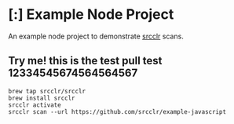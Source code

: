 # [:] Example Node Project

An example node project to demonstrate [srcclr](https://www.srcclr.com) scans.


## Try me! this is the test pull test 12334545674564564567


```
brew tap srcclr/srcclr
brew install srcclr
srcclr activate
srcclr scan --url https://github.com/srcclr/example-javascript
```

